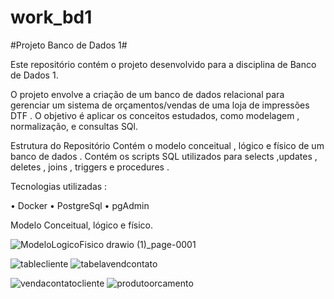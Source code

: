 # work_bd1
#Projeto Banco de Dados 1#

Este repositório contém o projeto desenvolvido para a disciplina de Banco de Dados 1. 


O projeto envolve a criação de um banco de dados relacional para gerenciar um sistema de orçamentos/vendas de uma loja de impressões DTF . O objetivo é aplicar os conceitos estudados, como modelagem , normalização, e consultas SQl.

Estrutura do Repositório
Contém o modelo conceitual , lógico e físico de um banco de dados . 
Contém os scripts SQL utilizados para selects ,updates , deletes , joins , triggers e procedures . 

Tecnologias utilizadas : 

•	Docker 
•	PostgreSql
•	pgAdmin



Modelo Conceitual, lógico e físico.  


![ModeloLogicoFisico drawio (1)_page-0001](https://github.com/user-attachments/assets/3ceb3b62-7357-4f16-afd8-f18fdeb89386)


![tablecliente](https://github.com/user-attachments/assets/bc7269d6-0535-45bb-9b33-2b90fb798df1)
![tabelavendcontato](https://github.com/user-attachments/assets/a08b743a-49ec-4ca0-843b-0061a2b681a1)

![vendacontatocliente](https://github.com/user-attachments/assets/1a905b8d-5da4-4459-a285-b6f4be885532)
![produtoorcamento](https://github.com/user-attachments/assets/3cbb30f5-7f83-460d-ba0c-481ff2c19071)


